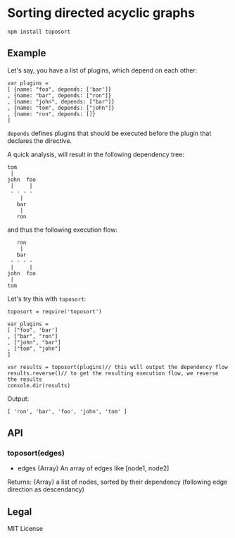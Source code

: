 # Sorting directed acyclic graphs
`npm install toposort`

## Example
Let's say, you have a list of plugins, which depend on each other:
```
var plugins =
[ {name: "foo", depends: ['bar']}
, {name: "bar", depends: ["ron"]}
, {name: "john", depends: ["bar"]}
, {name: "tom", depends: ["john"]}
, {name: "ron", depends: []}
]
```
`depends` defines plugins that should be executed before the plugin that declares the directive.

A quick analysis, will result in the following dependency tree:

```
tom
 |
john  foo
 |     |
 - - - - 
    |
   bar
    |
   ron
```

and thus the following execution flow:

```
   ron
    |
   bar
 - - - - 
 |     |
john  foo
 |
tom
```

Let's try this with `toposort`:
```
toposort = require('toposort')

var plugins =
[ ["foo", 'bar']
, ["bar", "ron"]
, ["john", "bar"]
, ["tom", "john"]
]

var results = toposort(plugins)// this will output the dependency flow
results.reverse()// to get the resulting execution flow, we reverse the results
console.dir(results)
```

Output:
```
[ 'ron', 'bar', 'foo', 'john', 'tom' ]
```

## API

### toposort(edges)
 * edges {Array} An array of edges like [node1, node2]

Returns: {Array} a list of nodes, sorted by their dependency (following edge direction as descendancy)

## Legal
MIT License